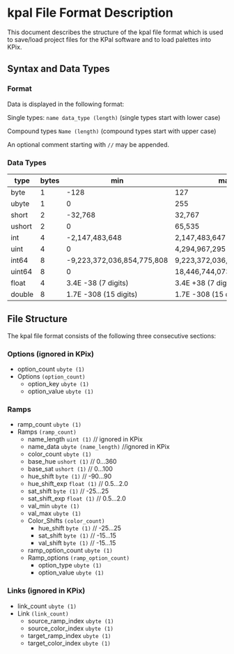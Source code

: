 # kpal File Format Description

This document describes the structure of the kpal file format which is used to save/load project files for the KPal 
software and to load palettes into KPix.

## Syntax and Data Types
### Format
Data is displayed in the following format:

Single types: ``name data_type (length)`` (single types start with lower case)

Compound types ``Name (length)`` (compound types start with upper case)

An optional comment starting with ``//`` may be appended.

### Data Types

| type   | bytes | min                        | max                        |
|--------|-------|----------------------------|----------------------------|
| byte   | 1     | -128                       | 127                        |
| ubyte  | 1     | 0                          | 255                        |
| short  | 2     | -32,768                    | 32,767                     |
| ushort | 2     | 0                          | 65,535                     |
| int    | 4     | -2,147,483,648             | 2,147,483,647              |
| uint   | 4     | 0                          | 4,294,967,295              |
| int64  | 8     | -9,223,372,036,854,775,808 | 9,223,372,036,854,775,807  |
| uint64 | 8     | 0                          | 18,446,744,073,709,551,615 |
| float  | 4     | 3.4E -38 (7 digits)        | 3.4E +38 (7 digits)        |
| double | 8     | 1.7E -308 (15 digits)      | 1.7E -308 (15 digits)      |

## File Structure

The kpal file format consists of the following three consecutive sections:

### Options (ignored in KPix)
* option_count ``ubyte (1)`` 
* Options ``(option_count)``
  * option_key ``ubyte (1)``
  * option_value ``ubyte (1)``

### Ramps
* ramp_count ``ubyte (1)``
* Ramps  ``(ramp_count)``
  * name_length ``uint (1)`` // ignored in KPix
  * name_data ``ubyte (name_length)`` //ignored in KPix
  * color_count ``ubyte (1)``
  * base_hue ``ushort (1)`` // 0...360
  * base_sat ``ushort (1)`` // 0...100
  * hue_shift ``byte (1)`` // -90...90
  * hue_shift_exp ``float (1)`` // 0.5...2.0
  * sat_shift ``byte (1)`` // -25...25
  * sat_shift_exp ``float (1)`` // 0.5...2.0
  * val_min ``ubyte (1)``
  * val_max ``ubyte (1)``
  * Color_Shifts ``(color_count)``
    * hue_shift ``byte (1)`` // -25...25
    * sat_shift ``byte (1)`` // -15...15
    * val_shift ``byte (1)`` // -15...15
  * ramp_option_count ``ubyte (1)``
  * Ramp_options ``(ramp_option_count)``
    * option_type ``ubyte (1)``
    * option_value ``ubyte (1)``

### Links (ignored in KPix)
* link_count ``ubyte (1)``
* Link ``(link_count)``
  * source_ramp_index ``ubyte (1)``
  * source_color_index ``ubyte (1)``
  * target_ramp_index ``ubyte (1)``
  * target_color_index ``ubyte (1)``